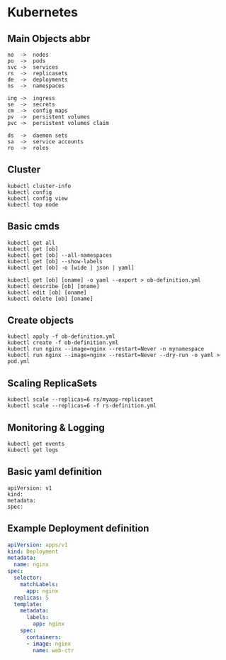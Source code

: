 # Kubernetes

## Main Objects abbr
```shell
no	->	nodes
po 	-> 	pods
svc -> 	services
rs 	->	replicasets
de	->	deployments
ns	->	namespaces

ing	->	ingress
se  -> 	secrets
cm	->	config maps
pv	->	persistent volumes
pvc -> 	persistent volumes claim

ds	->	daemon sets
sa	->	service accounts
ro	->	roles
```
## Cluster
```shell
kubectl cluster-info
kubectl config
kubectl config view
kubectl top node
```

## Basic cmds
```shell
kubectl get all
kubectl get [ob]
kubectl get [ob] --all-namespaces
kubectl get [ob] --show-labels
kubectl get [ob] -o [wide | json | yaml]

kubectl get [ob] [oname] -o yaml --export > ob-definition.yml
kubectl describe [ob] [oname]
kubectl edit [ob] [oname]
kubectl delete [ob] [oname]
```

## Create objects
```shell
kubectl apply -f ob-definition.yml
kubectl create -f ob-definition.yml
kubectl run nginx --image=nginx --restart=Never -n mynamespace
kubectl run nginx --image=nginx --restart=Never --dry-run -o yaml > pod.yml
```

## Scaling ReplicaSets
```shell
kubectl scale --replicas=6 rs/myapp-replicaset
kubectl scale --replicas=6 -f rs-definition.yml
```

## Monitoring & Logging 
```shell
kubectl get events 
kubectl get logs
```

## Basic yaml definition
```shell
apiVersion: v1
kind:
metadata:
spec:
```

## Example Deployment definition
```yaml
apiVersion: apps/v1
kind: Deployment
metadata:
  name: nginx
spec:
  selector:
    matchLabels:
      app: nginx
  replicas: 5
  template:
    metadata:
      labels:
        app: nginx
    spec:
      containers:
      - image: nginx
        name: web-ctr
```        
